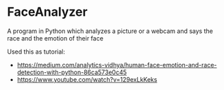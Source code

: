 # FaceAnalyzer
A program in Python which analyzes a picture or a webcam and says the race and the emotion of their face

Used this as tutorial:
- https://medium.com/analytics-vidhya/human-face-emotion-and-race-detection-with-python-86ca573e0c45
- https://www.youtube.com/watch?v=129exLkKeks
